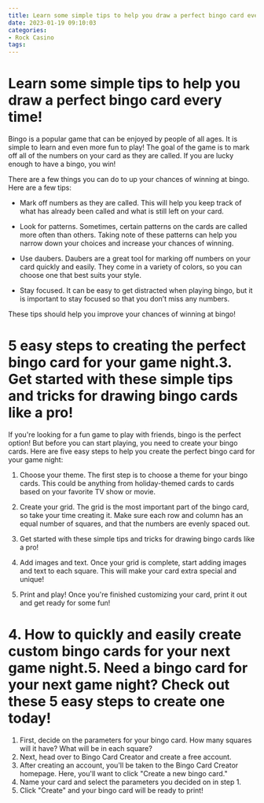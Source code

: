 ```yaml
---
title: Learn some simple tips to help you draw a perfect bingo card every time!
date: 2023-01-19 09:10:03
categories:
- Rock Casino
tags:
---
```



#  Learn some simple tips to help you draw a perfect bingo card every time!

Bingo is a popular game that can be enjoyed by people of all ages. It is simple to learn and even more fun to play! The goal of the game is to mark off all of the numbers on your card as they are called. If you are lucky enough to have a bingo, you win!

There are a few things you can do to up your chances of winning at bingo. Here are a few tips:

- Mark off numbers as they are called. This will help you keep track of what has already been called and what is still left on your card.

- Look for patterns. Sometimes, certain patterns on the cards are called more often than others. Taking note of these patterns can help you narrow down your choices and increase your chances of winning.

- Use daubers. Daubers are a great tool for marking off numbers on your card quickly and easily. They come in a variety of colors, so you can choose one that best suits your style.

- Stay focused. It can be easy to get distracted when playing bingo, but it is important to stay focused so that you don’t miss any numbers.

These tips should help you improve your chances of winning at bingo!

#  5 easy steps to creating the perfect bingo card for your game night.3. Get started with these simple tips and tricks for drawing bingo cards like a pro!

If you're looking for a fun game to play with friends, bingo is the perfect option! But before you can start playing, you need to create your bingo cards. Here are five easy steps to help you create the perfect bingo card for your game night:

1. Choose your theme. The first step is to choose a theme for your bingo cards. This could be anything from holiday-themed cards to cards based on your favorite TV show or movie.

2. Create your grid. The grid is the most important part of the bingo card, so take your time creating it. Make sure each row and column has an equal number of squares, and that the numbers are evenly spaced out.

3. Get started with these simple tips and tricks for drawing bingo cards like a pro!

4. Add images and text. Once your grid is complete, start adding images and text to each square. This will make your card extra special and unique!

5. Print and play! Once you're finished customizing your card, print it out and get ready for some fun!

# 4. How to quickly and easily create custom bingo cards for your next game night.5. Need a bingo card for your next game night? Check out these 5 easy steps to create one today!

1. First, decide on the parameters for your bingo card. How many squares will it have? What will be in each square?
2. Next, head over to Bingo Card Creator and create a free account.
3. After creating an account, you'll be taken to the Bingo Card Creator homepage. Here, you'll want to click "Create a new bingo card."
4. Name your card and select the parameters you decided on in step 1.
5. Click "Create" and your bingo card will be ready to print!